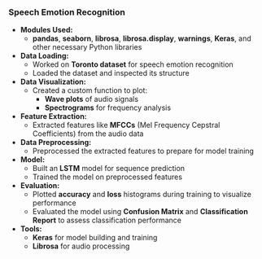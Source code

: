 ### Speech Emotion Recognition
- **Modules Used:**
  - **pandas**, **seaborn**, **librosa**, **librosa.display**, **warnings**, **Keras**, and other necessary Python libraries
- **Data Loading:**
  - Worked on **Toronto dataset** for speech emotion recognition
  - Loaded the dataset and inspected its structure
- **Data Visualization:**
  - Created a custom function to plot:
    - **Wave plots** of audio signals
    - **Spectrograms** for frequency analysis
- **Feature Extraction:**
  - Extracted features like **MFCCs** (Mel Frequency Cepstral Coefficients) from the audio data
- **Data Preprocessing:**
  - Preprocessed the extracted features to prepare for model training
- **Model:**
  - Built an **LSTM** model for sequence prediction
  - Trained the model on preprocessed features
- **Evaluation:**
  - Plotted **accuracy** and **loss** histograms during training to visualize performance
  - Evaluated the model using **Confusion Matrix** and **Classification Report** to assess classification performance
- **Tools:**
  - **Keras** for model building and training
  - **Librosa** for audio processing

